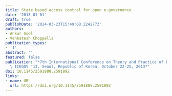 ```yaml
---
title: State based access control for open e-governance
date: '2013-01-01'
draft: true
publishDate: '2024-03-23T15:49:08.224277Z'
authors:
- Ankur Goel
- Venkatesh Choppella
publication_types:
- '1'
abstract: ''
featured: false
publication: "*7th International Conference on Theory and Practice of Electronic Governance,\
  \ ICEGOV '13, Seoul, Republic of Korea, October 22-25, 2013*"
doi: 10.1145/2591888.2591892
links:
- name: URL
  url: https://doi.org/10.1145/2591888.2591892
---
```


